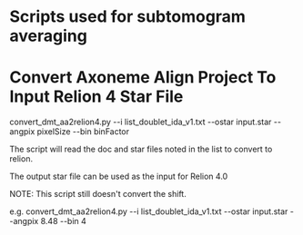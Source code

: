 # Scripts used for subtomogram averaging

# Convert Axoneme Align Project To Input Relion 4 Star File

convert_dmt_aa2relion4.py --i list_doublet_ida_v1.txt --ostar input.star --angpix pixelSize --bin binFactor

The script will read the doc and star files noted in the list to convert to relion.

The output star file can be used as the input for Relion 4.0

NOTE: This script still doesn't convert the shift.

e.g. convert_dmt_aa2relion4.py --i list_doublet_ida_v1.txt --ostar input.star --angpix 8.48 --bin 4
